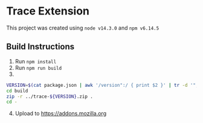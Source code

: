 # Trace Extension #

This project was created using `node v14.3.0` and `npm v6.14.5`

## Build Instructions ##

1. Run `npm install`
2. Run `npm run build`
3.
```sh
VERSION=$(cat package.json | awk '/version":/ { print $2 }' | tr -d '",')
cd build
zip -r ../trace-${VERSION}.zip .
cd -
```
4. Upload to https://addons.mozilla.org
